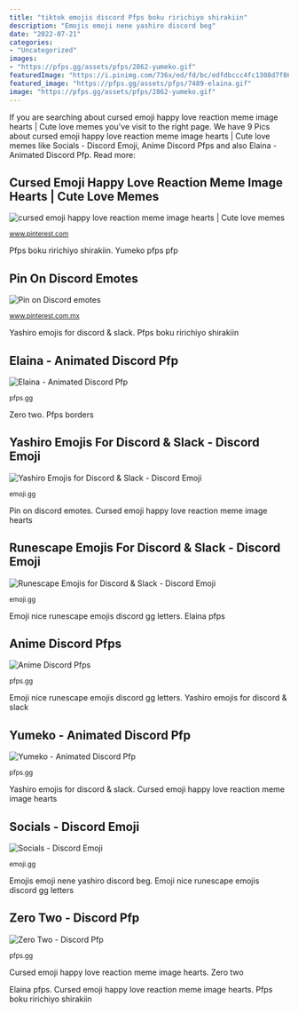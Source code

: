 ```yaml
---
title: "tiktok emojis discord Pfps boku ririchiyo shirakiin"
description: "Emojis emoji nene yashiro discord beg"
date: "2022-07-21"
categories:
- "Uncategorized"
images:
- "https://pfps.gg/assets/pfps/2862-yumeko.gif"
featuredImage: "https://i.pinimg.com/736x/ed/fd/bc/edfdbccc4fc1308d7f86afd09bcbcfae.jpg"
featured_image: "https://pfps.gg/assets/pfps/7489-elaina.gif"
image: "https://pfps.gg/assets/pfps/2862-yumeko.gif"
---
```


If you are searching about cursed emoji happy love reaction meme image hearts | Cute love memes you've visit to the right page. We have 9 Pics about cursed emoji happy love reaction meme image hearts | Cute love memes like Socials - Discord Emoji, Anime Discord Pfps and also Elaina - Animated Discord Pfp. Read more:

## Cursed Emoji Happy Love Reaction Meme Image Hearts | Cute Love Memes

![cursed emoji happy love reaction meme image hearts | Cute love memes](https://i.pinimg.com/736x/76/51/d7/7651d77ec33739975d6193f6f259793c.jpg "Yashiro emojis for discord &amp; slack")

<small>www.pinterest.com</small>

Pfps boku ririchiyo shirakiin. Yumeko pfps pfp

## Pin On Discord Emotes

![Pin on Discord emotes](https://i.pinimg.com/736x/ed/fd/bc/edfdbccc4fc1308d7f86afd09bcbcfae.jpg "Emoji emotes pfp draw emote cow fofo runa servidor")

<small>www.pinterest.com.mx</small>

Yashiro emojis for discord &amp; slack. Pfps boku ririchiyo shirakiin

## Elaina - Animated Discord Pfp

![Elaina - Animated Discord Pfp](https://pfps.gg/assets/pfps/7489-elaina.gif "Emojis emoji nene yashiro discord beg")

<small>pfps.gg</small>

Zero two. Pfps borders

## Yashiro Emojis For Discord &amp; Slack - Discord Emoji

![Yashiro Emojis for Discord &amp; Slack - Discord Emoji](https://emoji.gg/assets/emoji/6024_nene_beg.png "Zero two")

<small>emoji.gg</small>

Pin on discord emotes. Cursed emoji happy love reaction meme image hearts

## Runescape Emojis For Discord &amp; Slack - Discord Emoji

![Runescape Emojis for Discord &amp; Slack - Discord Emoji](https://emoji.gg/assets/emoji/7909_nice.png "Yashiro emojis for discord &amp; slack")

<small>emoji.gg</small>

Emoji nice runescape emojis discord gg letters. Elaina pfps

## Anime Discord Pfps

![Anime Discord Pfps](https://pfps.gg/assets/pfps/1500-anime-icon.png "Emoji nice runescape emojis discord gg letters")

<small>pfps.gg</small>

Emoji nice runescape emojis discord gg letters. Yashiro emojis for discord &amp; slack

## Yumeko - Animated Discord Pfp

![Yumeko - Animated Discord Pfp](https://pfps.gg/assets/pfps/2862-yumeko.gif "Zero two")

<small>pfps.gg</small>

Yashiro emojis for discord &amp; slack. Cursed emoji happy love reaction meme image hearts

## Socials - Discord Emoji

![Socials - Discord Emoji](https://emoji.gg/assets/emoji/6621_tiktok.png "Yashiro emojis for discord &amp; slack")

<small>emoji.gg</small>

Emojis emoji nene yashiro discord beg. Emoji nice runescape emojis discord gg letters

## Zero Two - Discord Pfp

![Zero Two - Discord Pfp](https://pfps.gg/assets/pfps/5217-zero-two.png "Pin on discord emotes")

<small>pfps.gg</small>

Cursed emoji happy love reaction meme image hearts. Zero two

Elaina pfps. Cursed emoji happy love reaction meme image hearts. Pfps boku ririchiyo shirakiin
